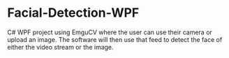 Facial-Detection-WPF
====================

C# WPF project using EmguCV where the user can use their camera or upload an image. The software will then use that feed to detect the face of either the video stream or the image.
